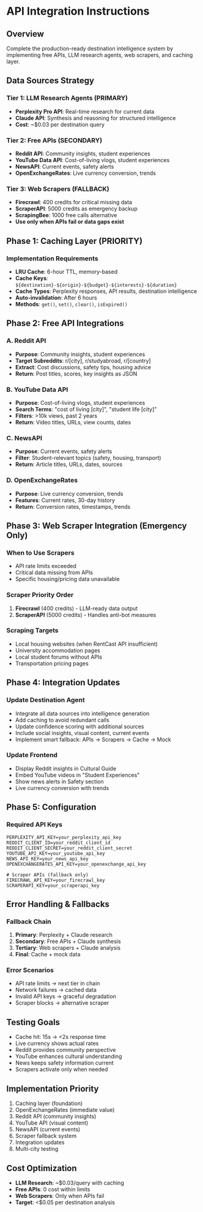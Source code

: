 # API Integration Instructions

## Overview
Complete the production-ready destination intelligence system by implementing free APIs, LLM research agents, web scrapers, and caching layer.

## Data Sources Strategy

### Tier 1: LLM Research Agents (PRIMARY)
- **Perplexity Pro API**: Real-time research for current data
- **Claude API**: Synthesis and reasoning for structured intelligence
- **Cost**: ~$0.03 per destination query

### Tier 2: Free APIs (SECONDARY) 
- **Reddit API**: Community insights, student experiences
- **YouTube Data API**: Cost-of-living vlogs, student experiences  
- **NewsAPI**: Current events, safety alerts
- **OpenExchangeRates**: Live currency conversion, trends

### Tier 3: Web Scrapers (FALLBACK)
- **Firecrawl**: 400 credits for critical missing data
- **ScraperAPI**: 5000 credits as emergency backup
- **ScrapingBee**: 1000 free calls alternative
- **Use only when APIs fail or data gaps exist**

## Phase 1: Caching Layer (PRIORITY)

### Implementation Requirements
- **LRU Cache**: 6-hour TTL, memory-based
- **Cache Keys**: `${destination}-${origin}-${budget}-${interests}-${duration}`
- **Cache Types**: Perplexity responses, API results, destination intelligence
- **Auto-invalidation**: After 6 hours
- **Methods**: `get()`, `set()`, `clear()`, `isExpired()`

## Phase 2: Free API Integrations

### A. Reddit API 
- **Purpose**: Community insights, student experiences
- **Target Subreddits**: r/[city], r/studyabroad, r/[country]
- **Extract**: Cost discussions, safety tips, housing advice
- **Return**: Post titles, scores, key insights as JSON

### B. YouTube Data API
- **Purpose**: Cost-of-living vlogs, student experiences
- **Search Terms**: "cost of living [city]", "student life [city]"
- **Filters**: >10k views, past 2 years
- **Return**: Video titles, URLs, view counts, dates

### C. NewsAPI
- **Purpose**: Current events, safety alerts
- **Filter**: Student-relevant topics (safety, housing, transport)
- **Return**: Article titles, URLs, dates, sources

### D. OpenExchangeRates
- **Purpose**: Live currency conversion, trends
- **Features**: Current rates, 30-day history
- **Return**: Conversion rates, timestamps, trends

## Phase 3: Web Scraper Integration (Emergency Only)

### When to Use Scrapers
- API rate limits exceeded
- Critical data missing from APIs
- Specific housing/pricing data unavailable

### Scraper Priority Order
1. **Firecrawl** (400 credits) - LLM-ready data output
2. **ScraperAPI** (5000 credits) - Handles anti-bot measures


### Scraping Targets
- Local housing websites (when RentCast API insufficient)
- University accommodation pages
- Local student forums without APIs
- Transportation pricing pages

## Phase 4: Integration Updates

### Update Destination Agent
- Integrate all data sources into intelligence generation
- Add caching to avoid redundant calls
- Update confidence scoring with additional sources
- Include social insights, visual content, current events
- Implement smart fallback: APIs → Scrapers → Cache → Mock

### Update Frontend
- Display Reddit insights in Cultural Guide
- Embed YouTube videos in "Student Experiences"
- Show news alerts in Safety section
- Live currency conversion with trends

## Phase 5: Configuration

### Required API Keys
```
PERPLEXITY_API_KEY=your_perplexity_api_key
REDDIT_CLIENT_ID=your_reddit_client_id
REDDIT_CLIENT_SECRET=your_reddit_client_secret
YOUTUBE_API_KEY=your_youtube_api_key
NEWS_API_KEY=your_news_api_key
OPENEXCHANGERATES_API_KEY=your_openexchange_api_key

# Scraper APIs (fallback only)
FIRECRAWL_API_KEY=your_firecrawl_key
SCRAPERAPI_KEY=your_scraperapi_key

```

## Error Handling & Fallbacks

### Fallback Chain
1. **Primary**: Perplexity + Claude research
2. **Secondary**: Free APIs + Claude synthesis  
3. **Tertiary**: Web scrapers + Claude analysis
4. **Final**: Cache + mock data

### Error Scenarios
- API rate limits → next tier in chain
- Network failures → cached data
- Invalid API keys → graceful degradation
- Scraper blocks → alternative scraper

## Testing Goals
- Cache hit: 15s → <2s response time
- Live currency shows actual rates
- Reddit provides community perspective
- YouTube enhances cultural understanding
- News keeps safety information current
- Scrapers activate only when needed

## Implementation Priority
1. Caching layer (foundation)
2. OpenExchangeRates (immediate value)
3. Reddit API (community insights)
4. YouTube API (visual content)
5. NewsAPI (current events)
6. Scraper fallback system
7. Integration updates
8. Multi-city testing

## Cost Optimization
- **LLM Research**: ~$0.03/query with caching
- **Free APIs**: 0 cost within limits
- **Web Scrapers**: Only when APIs fail
- **Target**: <$0.05 per destination analysis